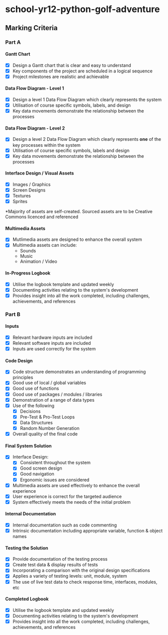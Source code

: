 # school-yr12-python-golf-adventure

## Marking Criteria

### Part A

#### Gantt Chart
- [x] Design a Gantt chart that is clear and easy to understand
- [x] Key components of the project are scheduled in a logical sequence
- [x] Project milestones are realistic and achievable

#### Data Flow Diagram - Level 1
- [x] Design a level 1 Data Flow Diagram which clearly represents the system
- [x] Utilisation of course specific symbols, labels, and design
- [x] Key data movements demonstrate the relationship between the processes

#### Data Flow Diagram - Level 2
- [x] Design a level 2 Data Flow Diagram which clearly represents **one** of the key processes within the system
- [x] Utilisation of course specific symbols, labels and design
- [x] Key data movements demonstrate the relationship between the processes

#### Interface Design / Visual Assets
- [x] Images / Graphics
- [x] Screen Designs
- [x] Textures
- [x] Sprites

\*Majority of assets are self-created. Sourced assets are to be Creative Commons licenced and referenced

#### Multimedia Assets
- [x] Mutlimedia assets are designed to enhance the overall system
- [x] Multimedia assets can include:
    - Sounds
    - Music
    - Animation / Video

#### In-Progress Logbook
- [x] Utilise the logbook template and updated weekly
- [x] Documenting activities relating to the system's development
- [x] Provides insight into all the work completed, including challenges, achievements, and references

### Part B

#### Inputs
- [x] Relevant hardware inputs are included
- [x] Relevant software inputs are included
- [x] Inputs are used correctly for the system

#### Code Design
- [x] Code structure demonstrates an understanding of programming principles
- [x] Good use of local / global variables
- [x] Good use of functions
- [x] Good use of packages / modules / libraries
- [x] Demonstration of a range of data types
- [x] Use of the following
    - [x] Decisions
    - [x] Pre-Test & Pro-Test Loops
    - [x] Data Structures
    - [x] Random Number Generation
- [x] Overall quality of the final code

#### Final System Solution
- [x] Interface Design:
    - [x] Consistent throughout the system
    - [x] Good screen design
    - [x] Good navigation
    - [x] Ergonomic issues are considered
- [x] Multimedia assets are used effectively to enhance the overall experience
- [x] User experience is correct for the targeted audience
- [x] System effectively meets the needs of the initial problem

#### Internal Documentation
- [x] Internal documentation such as code commenting
- [x] Intrinsic documentation including appropriate variable, function & object names

#### Testing the Solution
- [x] Provide documentation of the testing process
- [x] Create test data & display results of tests
- [x] Incorporating a comparison with the original design specifications
- [x] Applies a variety of testing levels: unit, module, system
- [x] The use of live test data to check response time, interfaces, modules, etc

#### Completed Logbook
- [x] Utilise the logbook template and updated weekly
- [x] Documenting activities relating to the system's development
- [x] Provides insight into all the work completed, including challenges, achievements, and references
